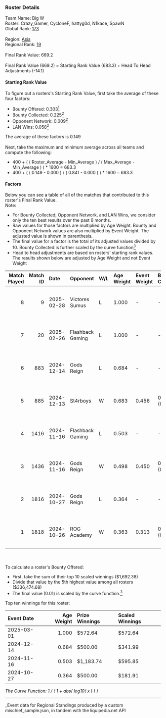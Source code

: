 ### Roster Details<br />
Team Name: Big W<br />
Roster: Crazy_Gamer, CycloneF, hattyg0d, N1kace, SpawN<br />
Global Rank: [173](../../standings_global_2025_03_01.md)<br />
<br />
Region: [Asia]( ../../standings_asia_2025_03_01.md)<br />
Regional Rank: [19]( ../../standings_asia_2025_03_01.md)<br />
<br />
Final Rank Value:  669.2<br />
<br />
Final Rank Value (669.2) = Starting Rank Value (683.3) + Head To Head Adjustments (-14.1)<br />

#### Starting Rank Value<br />
To figure out a rosters's Starting Rank Value, first take the average of these four factors:<br />
- Bounty Offered: 0.303[<sup>1</sup>](#table2)
- Bounty Collected: 0.225[<sup>2</sup>](#table1)
- Opponent Network: 0.009[<sup>2</sup>](#table1)
- LAN Wins: 0.058[<sup>2</sup>](#table1)

The average of these factors is 0.149<br />
<br />
Next, take the maximum and minimum average across all teams and compute the following:<br />
- 400 + ( ( Roster_Average - Min_Average ) / ( Max_Average - Min_Average ) ) * 1600 = 683.3
- 400 + ( ( 0.149 - 0.000 ) / ( 0.841 - 0.000 ) ) * 1600 = 683.3


#### Factors<br />
Below you can see a table of all of the matches that contributed to this roster's Final Rank Value.<br />
Note:<br />

- For Bounty Collected, Opponent Network, and LAN Wins, we consider only the ten best results over the past 6 months.
- Raw values for those factors are multiplied by Age Weight. Bounty and Opponent Network values are also multiplied by Event Weight. The adjusted value is shown in parenthesis.
- The final value for a factor is the total of its adjusted values divided by 10. Bounty Collected is further scaled by the curve function[<sup>3</sup>](#curveFunction)
- Head to head adjustments are based on rosters' starting rank values. The results shown below are adjusted by Age Weight and not Event Weight
<span id="table1"></span><br />


| Match Played | Match ID | Date       | Opponent         | W/L | Age Weight | Event Weight | Bounty Collected | Opponent Network | LAN Wins  | H2H Adj. | Roster                                         |
| -: | -: | :- | :- | :- | :- | :- | :- | :- | :- | -: | :- |
|            8 |        9 | 2025-02-28 | Victores Sumus   | L   | 1.000      | -            | -                | -                | -         |   -12.60 | Crazy_Gamer, CycloneF, hattyg0d, N1kace, SpawN |
|            7 |       20 | 2025-02-26 | Flashback Gaming | L   | 1.000      | -            | -                | -                | -         |   -11.45 | Crazy_Gamer, CycloneF, hattyg0d, N1kace, SpawN |
|            6 |      883 | 2024-12-14 | Gods Reign       | L   | 0.684      | -            | -                | -                | -         |    -5.27 | Crazy_Gamer, CycloneF, hattygOD, N1kace, SpawN |
|            5 |      885 | 2024-12-13 | St4rboys         | W   | 0.683      | 0.456        | 0.002 (0.001)    | 0.039 (0.012)    | 0 (0.000) |     9.47 | Crazy_Gamer, CycloneF, hattygOD, N1kace, SpawN |
|            4 |     1416 | 2024-11-16 | Flashback Gaming | L   | 0.503      | -            | -                | -                | -         |    -6.11 | Crazy_Gamer, CycloneF, hattygOD, N1kace, SpawN |
|            3 |     1436 | 2024-11-16 | Gods Reign       | W   | 0.498      | 0.450        | 0.014 (0.003)    | 0.360 (0.081)    | 1 (0.498) |    12.22 | Crazy_Gamer, CycloneF, hattygOD, N1kace, SpawN |
|            2 |     1816 | 2024-10-27 | Gods Reign       | L   | 0.364      | -            | -                | -                | -         |    -2.31 | clouda, Crazy_Gamer, CycloneF, EmbeR, SpawN    |
|            1 |     1818 | 2024-10-26 | ROG Academy      | W   | 0.363      | 0.313        | 0.000 (0.000)    | 0.000 (0.000)    | 0 (0.000) |     1.94 | clouda, Crazy_Gamer, CycloneF, EmbeR, SpawN    |

<br />
<span id="table2"></span><br />
To calculate a roster's Bounty Offered:<br />

- First, take the sum of their top 10 scaled winnings ($1,692.38)
- Divide that value by the 5th highest value among all rosters ($336,474.68)
- The final value (0.01) is scaled by the curve function.[<sup>3</sup>](#curveFunction)

Top ten winnings for this roster:<br />

| Event Date | Age Weight | Prize Winnings | Scaled Winnings |
| :- | -: | :- | :- |
| 2025-03-01 |      1.000 | $572.64        | $572.64         |
| 2024-12-14 |      0.684 | $500.00        | $341.99         |
| 2024-11-16 |      0.503 | $1,183.74      | $595.85         |
| 2024-10-27 |      0.364 | $500.00        | $181.91         |


<span id="curveFunction"></span>_The Curve Function: 1 / ( 1 + abs( log10( x ) ) )_<br />

---
_Event data for Regional Standings produced by a custom mischief_sample.json, in tandem with the liquipedia.net API<br />
